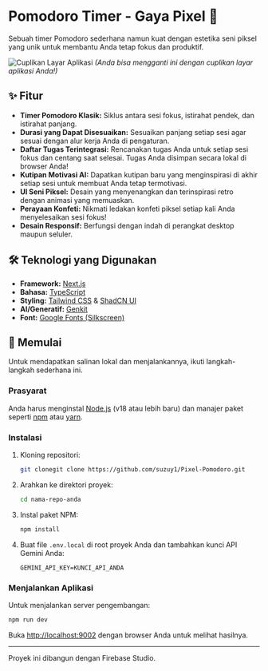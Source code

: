 # Pomodoro Timer - Gaya Pixel 🍅

Sebuah timer Pomodoro sederhana namun kuat dengan estetika seni piksel yang unik untuk membantu Anda tetap fokus dan produktif.

![Cuplikan Layar Aplikasi](https://picsum.photos/800/600?data-ai-hint=app%20screenshot)
*(Anda bisa mengganti ini dengan cuplikan layar aplikasi Anda!)*

## ✨ Fitur

*   **Timer Pomodoro Klasik:** Siklus antara sesi fokus, istirahat pendek, dan istirahat panjang.
*   **Durasi yang Dapat Disesuaikan:** Sesuaikan panjang setiap sesi agar sesuai dengan alur kerja Anda di pengaturan.
*   **Daftar Tugas Terintegrasi:** Rencanakan tugas Anda untuk setiap sesi fokus dan centang saat selesai. Tugas Anda disimpan secara lokal di browser Anda!
*   **Kutipan Motivasi AI:** Dapatkan kutipan baru yang menginspirasi di akhir setiap sesi untuk membuat Anda tetap termotivasi.
*   **UI Seni Piksel:** Desain yang menyenangkan dan terinspirasi retro dengan animasi yang memuaskan.
*   **Perayaan Konfeti:** Nikmati ledakan konfeti piksel setiap kali Anda menyelesaikan sesi fokus!
*   **Desain Responsif:** Berfungsi dengan indah di perangkat desktop maupun seluler.

## 🛠️ Teknologi yang Digunakan

*   **Framework:** [Next.js](https://nextjs.org/)
*   **Bahasa:** [TypeScript](https://www.typescriptlang.org/)
*   **Styling:** [Tailwind CSS](https://tailwindcss.com/) & [ShadCN UI](https://ui.shadcn.com/)
*   **AI/Generatif:** [Genkit](https://firebase.google.com/docs/genkit)
*   **Font:** [Google Fonts (Silkscreen)](https://fonts.google.com/specimen/Silkscreen)

## 🚀 Memulai

Untuk mendapatkan salinan lokal dan menjalankannya, ikuti langkah-langkah sederhana ini.

### Prasyarat

Anda harus menginstal [Node.js](https://nodejs.org/en) (v18 atau lebih baru) dan manajer paket seperti [npm](https://www.npmjs.com/) atau [yarn](https://yarnpkg.com/).

### Instalasi

1.  Kloning repositori:
    ```sh
    git clonegit clone https://github.com/suzuy1/Pixel-Pomodoro.git
    ```
2.  Arahkan ke direktori proyek:
    ```sh
    cd nama-repo-anda
    ```
3.  Instal paket NPM:
    ```sh
    npm install
    ```
4.  Buat file `.env.local` di root proyek Anda dan tambahkan kunci API Gemini Anda:
    ```
    GEMINI_API_KEY=KUNCI_API_ANDA
    ```

### Menjalankan Aplikasi

Untuk menjalankan server pengembangan:

```sh
npm run dev
```

Buka [http://localhost:9002](http://localhost:9002) dengan browser Anda untuk melihat hasilnya.

---

Proyek ini dibangun dengan Firebase Studio.
